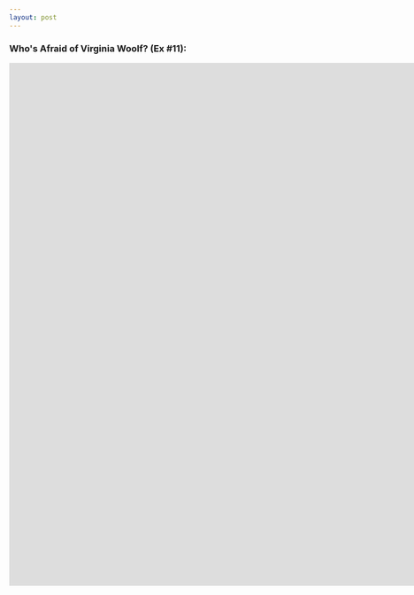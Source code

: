 ```yaml
---
layout: post
---
```


### Who's Afraid of Virginia Woolf? (Ex #11):

<iframe width="1680" height="945" src="https://www.ludoception/coursework/vw_escape.html" frameborder="0" allowfullscreen></iframe>
